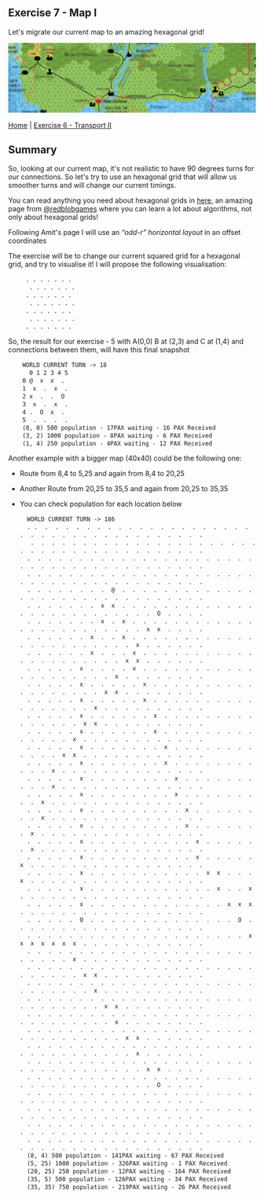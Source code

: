## Exercise 7 - Map I

Let's migrate our current map to an amazing hexagonal grid!

<kbd> <img src="exercise_7_header.png" /> </kbd>

[Home](../README.md) | [Exercise 6 - Transport II](exercise-6.md)

## Summary

So, looking at our current map, it's not realistic to have 90 degrees turns for our connections. So let's try to use an
hexagonal grid that will allow us smoother turns and will change our current timings.

You can read anything you need about hexagonal grids in [here](https://www.redblobgames.com/grids/hexagons/), an amazing
page from [@redblobgames](https://github.com/redblobgames) where you can learn a lot about algorithms, not only about
hexagonal grids!

Following Amit's page I will use an _“odd-r” horizontal layout_ in an offset coordinates

The exercise will be to change our current squared grid for a hexagonal grid, and try to visualise it! I will propose
the following visualisation:

         . . . . . . .
          . . . . . . .
         . . . . . . .
          . . . . . . .
         . . . . . . .
          . . . . . . .
         . . . . . . .

So, the result for our exercise - 5 with A(0,0) B at (2,3) and C at (1,4) and connections between them, will have this final snapshot

        WORLD CURRENT TURN -> 18
          0 1 2 3 4 5
        0 @  x  x  . 
        1  x  .  x  . 
        2 x  .  .  O 
        3  x  .  x  . 
        4 .  O  x  . 
        5  .  .  .  . 
        (0, 0) 500 population - 17PAX waiting - 16 PAX Received
        (3, 2) 1000 population - 8PAX waiting - 6 PAX Received
        (1, 4) 250 population - 4PAX waiting - 12 PAX Received

Another example with a bigger map (40x40) could be the following one:

* Route from 8,4 to 5,25 and again from 8,4 to 20,25
* Another Route from 20,25 to 35,5 and again from 20,25 to 35,35
* You can check population for each location below


        WORLD CURRENT TURN -> 186
        . .  .  .  .  .  .  .  .  .  .  .  .  .  .  .  .  .  .  .  .  .  .  .  .  .  .  .  .  .  .  .  .  .  .  .  .  .  .  .
         .  .  .  .  .  .  .  .  .  .  .  .  .  .  .  .  .  .  .  .  .  .  .  .  .  .  .  .  .  .  .  .  .  .  .  .  .  .  .  .
        .  .  .  .  .  .  .  .  .  .  .  .  .  .  .  .  .  .  .  .  .  .  .  .  .  .  .  .  .  .  .  .  .  .  .  .  .  .  .  .
        .  .  .  .  .  .  .  .  .  .  .  .  .  .  .  .  .  .  .  .  .  .  .  .  .  .  .  .  .  .  .  .  .  .  .  .  .  .  .  .
        .  .  .  .  .  .  .  .  @  .  .  .  .  .  .  .  .  .  .  .  .  .  .  .  .  .  .  .  .  .  .  .  .  .  .  .  .  .  .  .
        .  .  .  .  .  .  .  x  x  .  .  .  .  .  .  .  .  .  .  .  .  .  .  .  .  .  .  .  .  .  .  .  .  .  .  O  .  .  .  .
        .  .  .  .  .  .  .  x  .  x  .  .  .  .  .  .  .  .  .  .  .  .  .  .  .  .  .  .  .  .  .  .  .  .  x  x  .  .  .  .
        .  .  .  .  .  .  x  .  .  x  .  .  .  .  .  .  .  .  .  .  .  .  .  .  .  .  .  .  .  .  .  .  .  x  .  .  .  .  .  .
        .  .  .  .  .  .  x  .  .  .  x  .  .  .  .  .  .  .  .  .  .  .  .  .  .  .  .  .  .  .  .  .  x  x  .  .  .  .  .  .
        .  .  .  .  .  x  .  .  .  .  x  .  .  .  .  .  .  .  .  .  .  .  .  .  .  .  .  .  .  .  .  x  .  .  .  .  .  .  .  .
        .  .  .  .  .  x  .  .  .  .  .  x  .  .  .  .  .  .  .  .  .  .  .  .  .  .  .  .  .  .  x  x  .  .  .  .  .  .  .  .
        .  .  .  .  .  x  .  .  .  .  .  x  .  .  .  .  .  .  .  .  .  .  .  .  .  .  .  .  .  x  .  .  .  .  .  .  .  .  .  .
        .  .  .  .  .  x  .  .  .  .  .  .  x  .  .  .  .  .  .  .  .  .  .  .  .  .  .  .  x  x  .  .  .  .  .  .  .  .  .  .
        .  .  .  .  .  x  .  .  .  .  .  .  x  .  .  .  .  .  .  .  .  .  .  .  .  .  .  x  .  .  .  .  .  .  .  .  .  .  .  .
        .  .  .  .  .  x  .  .  .  .  .  .  .  x  .  .  .  .  .  .  .  .  .  .  .  .  x  x  .  .  .  .  .  .  .  .  .  .  .  .
        .  .  .  .  .  x  .  .  .  .  .  .  .  x  .  .  .  .  .  .  .  .  .  .  .  x  .  .  .  .  .  .  .  .  .  .  .  .  .  .
        .  .  .  .  .  x  .  .  .  .  .  .  .  .  x  .  .  .  .  .  .  .  .  .  .  x  .  .  .  .  .  .  .  .  .  .  .  .  .  .
        .  .  .  .  .  x  .  .  .  .  .  .  .  .  x  .  .  .  .  .  .  .  .  .  x  .  .  .  .  .  .  .  .  .  .  .  .  .  .  .
        .  .  .  .  .  x  .  .  .  .  .  .  .  .  .  x  .  .  .  .  .  .  .  .  x  .  .  .  .  .  .  .  .  .  .  .  .  .  .  .
        .  .  .  .  .  x  .  .  .  .  .  .  .  .  .  x  .  .  .  .  .  .  .  x  .  .  .  .  .  .  .  .  .  .  .  .  .  .  .  .
        .  .  .  .  .  x  .  .  .  .  .  .  .  .  .  .  x  .  .  .  .  .  .  x  .  .  .  .  .  .  .  .  .  .  .  .  .  .  .  .
        .  .  .  .  .  x  .  .  .  .  .  .  .  .  .  .  x  .  .  .  .  .  x  .  .  .  .  .  .  .  .  .  .  .  .  .  .  .  .  .
        .  .  .  .  .  x  .  .  .  .  .  .  .  .  .  .  .  x  x  .  .  .  x  .  .  .  .  .  .  .  .  .  .  .  .  .  .  .  .  .
        .  .  .  .  .  x  .  .  .  .  .  .  .  .  .  .  .  .  x  .  .  x  .  .  .  .  .  .  .  .  .  .  .  .  .  .  .  .  .  .
        .  .  .  .  .  x  .  .  .  .  .  .  .  .  .  .  .  .  .  x  x  x  .  .  .  .  .  .  .  .  .  .  .  .  .  .  .  .  .  .
        .  .  .  .  .  O  .  .  .  .  .  .  .  .  .  .  .  .  .  .  O  .  .  .  .  .  .  .  .  .  .  .  .  .  .  .  .  .  .  .
        .  .  .  .  .  .  .  .  .  .  .  .  .  .  .  .  .  .  .  .  .  x  x  x  x  x  x  x  .  .  .  .  .  .  .  .  .  .  .  .
        .  .  .  .  .  .  .  .  .  .  .  .  .  .  .  .  .  .  .  .  .  .  .  .  .  .  .  x  .  .  .  .  .  .  .  .  .  .  .  .
        .  .  .  .  .  .  .  .  .  .  .  .  .  .  .  .  .  .  .  .  .  .  .  .  .  .  .  .  x  x  .  .  .  .  .  .  .  .  .  .
        .  .  .  .  .  .  .  .  .  .  .  .  .  .  .  .  .  .  .  .  .  .  .  .  .  .  .  .  .  x  .  .  .  .  .  .  .  .  .  .
        .  .  .  .  .  .  .  .  .  .  .  .  .  .  .  .  .  .  .  .  .  .  .  .  .  .  .  .  .  .  x  x  .  .  .  .  .  .  .  .
        .  .  .  .  .  .  .  .  .  .  .  .  .  .  .  .  .  .  .  .  .  .  .  .  .  .  .  .  .  .  .  x  .  .  .  .  .  .  .  .
        .  .  .  .  .  .  .  .  .  .  .  .  .  .  .  .  .  .  .  .  .  .  .  .  .  .  .  .  .  .  .  .  x  x  .  .  .  .  .  .
        .  .  .  .  .  .  .  .  .  .  .  .  .  .  .  .  .  .  .  .  .  .  .  .  .  .  .  .  .  .  .  .  .  x  .  .  .  .  .  .
        .  .  .  .  .  .  .  .  .  .  .  .  .  .  .  .  .  .  .  .  .  .  .  .  .  .  .  .  .  .  .  .  .  .  x  x  .  .  .  .
        .  .  .  .  .  .  .  .  .  .  .  .  .  .  .  .  .  .  .  .  .  .  .  .  .  .  .  .  .  .  .  .  .  .  .  O  .  .  .  .
        .  .  .  .  .  .  .  .  .  .  .  .  .  .  .  .  .  .  .  .  .  .  .  .  .  .  .  .  .  .  .  .  .  .  .  .  .  .  .  .
        .  .  .  .  .  .  .  .  .  .  .  .  .  .  .  .  .  .  .  .  .  .  .  .  .  .  .  .  .  .  .  .  .  .  .  .  .  .  .  .
        .  .  .  .  .  .  .  .  .  .  .  .  .  .  .  .  .  .  .  .  .  .  .  .  .  .  .  .  .  .  .  .  .  .  .  .  .  .  .  .
        .  .  .  .  .  .  .  .  .  .  .  .  .  .  .  .  .  .  .  .  .  .  .  .  .  .  .  .  .  .  .  .  .  .  .  .  .  .  .  .
        (8, 4) 500 population - 141PAX waiting - 67 PAX Received
        (5, 25) 1000 population - 326PAX waiting - 1 PAX Received
        (20, 25) 250 population - 12PAX waiting - 164 PAX Received
        (35, 5) 500 population - 126PAX waiting - 34 PAX Received
        (35, 35) 750 population - 219PAX waiting - 26 PAX Received
    